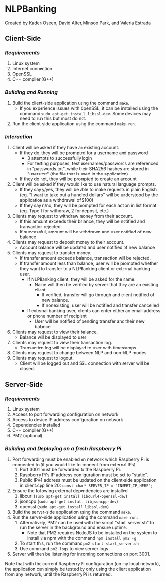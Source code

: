 # **NLPBanking**
Created by Kaden Oseen, David Alter, Minsoo Park, and Valeria Estrada


## **Client-Side**
### *Requirements*
1. Linux system
2. Internet connection
3. OpenSSL
4. C++ compiler (G++)

### *Building and Running*
1. Build the client-side application using the command `make`.
    - If you experience issues with OpenSSL, it can be installed using the command `sudo apt-get install libssl-dev`. Some devices may need to run this but most do not.
2. Run the client-side application using the command `make run`.

### *Interaction*
1. Client will be asked if they have an existing account.
    - If they do, they will be prompted for a username and password
        - 3 attempts to successfully login
        - For testing purposes, test usernames/passwords are referenced in "passwords.txt", while their SHA256 hashes are stored in "users.txt" (the file that is used in the application)
    - If they do not, they will be prompted to create an account
2. Client will be asked if they would like to use natural language prompts.
    - If they say y/yes, they will be able to make requests in plain English (eg. "I want to take out a hundred dollars" will be understood by the application as a withdrawal of $100)
    - If they say n/no, they will be prompted for each action in list format (eg. Type 1 for withdraw, 2 for deposit, etc.)
3. Clients may request to withdraw money from their account.
    - If this amount exceeds their balance, they will be notified and transaction rejected.
    - If successful, amount will be withdrawn and user notified of new balance
4. Clients may request to deposit money to their account.
    - Account balance will be updated and user notified of new balance
5. Clients may request to transfer money.
    - If transfer amount exceeds balance, transaction will be rejected.
    - If transfer amount less than balance, user will be prompted whether they want to transfer to a NLPBanking client or external banking user.
        - If NLPBanking client, they will be asked for the name.
            - Name will then be verified by server that they are an existing client.
                - If verified, transfer will go through and client notified of new balance.
                - If nonexisting, user will be notified and transfer cancelled
        - If external banking user, clients can enter either an email address or phone number of recipient
            - User will be notified of pending transfer and their new balance
6. Clients may request to view their balance.
    - Balance will be displayed to user
7. Clients may request to view their transaction log.
    - Transaction log will be displayed to user with timestamps
8. Clients may request to change between NLP and non-NLP modes
9. Clients may request to logout.
    - Client will be logged out and SSL connection with server will be closed.


## **Server-Side**
### *Requirements*
1. Linux system
2. Access to port forwarding configuration on network
3. Access to device IP address configuration on network
4. Dependencies installed
5. C++ compiler (G++)
6. PM2 (optional)

### *Building and Deploying on a fresh Raspberry Pi*
1. Port forwarding must be enabled on network which Raspberry Pi is connected to (if you would like to connect from external IPs).
   1. Port 3001 must be forwarded to the Raspberry Pi.
   2. Raspberry Pi's IP address configuration must be set to "static".
   3. Public IPv4 address must be updated on the client-side application in client.cpp line 20: `const char* SERVER_IP = "INSERT_IP_HERE";`
2. Ensure the following external dependencies are installed
   1. libcurl (`sudo apt-get install libcurl4-openssl-dev`)
   2. jsoncpp (`sudo apt-get install libjsoncpp-dev`)
   3. openssl (`sudo apt-get install libssl-dev`)
3. Build the server-side application using the command `make`.
4. Run the server-side application using the command `make run`.
   1. Alternatively, PM2 can be used with the script "start_server.sh" to run the server in the background and ensure uptime.
      - Note that PM2 requires NodeJS to be installed on the system to install via npm with the command `npm install pm2 -g`
   2. To start this, run the command `pm2 start start_server.sh`
   3. Use command `pm2 logs` to view server logs
5. Server will then be listening for incoming connections on port 3001.


Note that with the current Raspberry Pi configuration (on my local network), the application can simply be tested by only using the client application from any network, until the Raspberry Pi is returned.